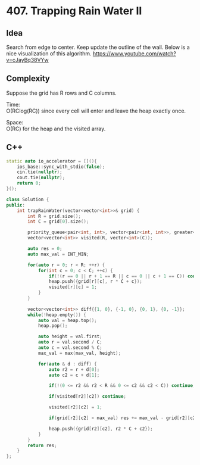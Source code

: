 # 407. Trapping Rain Water II

## Idea
Search from edge to center. 
Keep update the outline of the wall.
Below is a nice visualization of this algorithm.
https://www.youtube.com/watch?v=cJayBq38VYw

## Complexity
Suppose the grid has R rows and C columns.

Time:  
O(RClog(RC)) since every cell will enter and leave the heap exactly once.

Space:  
O(RC) for the heap and the visited array.

## C++
```C++
static auto io_accelerator = [](){
    ios_base::sync_with_stdio(false);
    cin.tie(nullptr);
    cout.tie(nullptr);
    return 0;
}();

class Solution {
public:
    int trapRainWater(vector<vector<int>>& grid) {
        int R = grid.size();
        int C = grid[0].size();

        priority_queue<pair<int, int>, vector<pair<int, int>>, greater<pair<int, int>>> heap;
        vector<vector<int>> visited(R, vector<int>(C));

        auto res = 0;
        auto max_val = INT_MIN;

        for(auto r = 0; r < R; ++r) {
            for(int c = 0; c < C; ++c) {
                if(!(r == 0 || r + 1 == R || c == 0 || c + 1 == C)) continue;
                heap.push({grid[r][c], r * C + c});
                visited[r][c] = 1;
            }
        }
        
        vector<vector<int>> diff{{1, 0}, {-1, 0}, {0, 1}, {0, -1}};
        while(!heap.empty()) {
            auto val = heap.top(); 
            heap.pop();

            auto height = val.first;
            auto r = val.second / C;
            auto c = val.second % C;
            max_val = max(max_val, height);

            for(auto & d : diff) {
                auto r2 = r + d[0];
                auto c2 = c + d[1];

                if(!(0 <= r2 && r2 < R && 0 <= c2 && c2 < C)) continue;

                if(visited[r2][c2]) continue;

                visited[r2][c2] = 1;

                if(grid[r2][c2] < max_val) res += max_val - grid[r2][c2];

                heap.push({grid[r2][c2], r2 * C + c2});
            }
        }
        return res;
    }
};
```